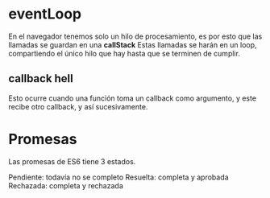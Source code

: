 # eventLoop

En el navegador tenemos solo un hilo de procesamiento, es por esto que las llamadas se guardan en una **callStack**
Estas llamadas se harán en un loop, compartiendo el único hilo que hay hasta que se terminen de cumplir.

## callback hell

Esto ocurre cuando una función toma un callback como argumento, y este recibe otro callback, y así sucesivamente.

# Promesas

Las promesas de ES6 tiene 3 estados.

Pendiente: todavía no se completo
Resuelta: completa y aprobada
Rechazada: completa y rechazada
